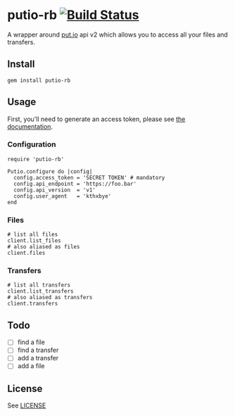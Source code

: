 # putio-rb [![Build Status](https://travis-ci.org/hubb/putio.rb.svg?branch=master)](https://travis-ci.org/hubb/putio.rb)

A wrapper around [put.io](https://put.io) api v2 which allows you to access all
your files and transfers.

## Install

    gem install putio-rb

## Usage

First, you'll need to generate an access token, please see [the documentation](http://put.io/v2/docs/gettingstarted.html#authentication-and-access).

### Configuration

```
require 'putio-rb'

Putio.configure do |config|
  config.access_token = 'SECRET TOKEN' # mandatory
  config.api_endpoint = 'https://foo.bar'
  config.api_version  = 'v1'
  config.user_agent   = 'kthxbye'
end
```

### Files

```
# list all files
client.list_files
# also aliased as files
client.files
```

### Transfers

```
# list all transfers
client.list_transfers
# also aliased as transfers
client.transfers
```

## Todo

- [ ] find a file
- [ ] find a transfer
- [ ] add a transfer
- [ ] add a file

## License

See [LICENSE](https://github.com/hubb/putio.rb/blob/master/LICENSE.md)
